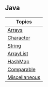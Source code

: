 ##  Java


| Topics |  
|--------|
| [Arrays](Arrays.md) |
| [Character](Character.md) |
| [String](String.md) |
| [ArrayList](ArrayList.md) |
| [HashMap](HashMap.md) |
| [Comparable](Comparable.md) |
| [Miscellaneous](Misc.md) |
